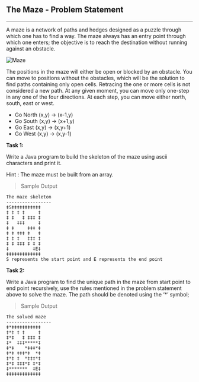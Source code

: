 ## The Maze - Problem Statement
________

A maze is a network of paths and hedges designed as a puzzle through which one has to find a way. The maze always has an entry point through which one enters; the objective is to reach the destination without running against an obstacle. 

![Maze](https://cdn2.scratch.mit.edu/get_image/project/137270208_1440x1080.png)

The positions in the maze will either be open or blocked by an obstacle. You can move to positions without the obstacles, which will be the solution to find paths containing only open cells. Retracing the one or more cells is not considered a new path. At any given moment, you can move only one-step in any one of the four directions.
At each step, you can move either north, south, east or west.
		 
- Go North (x,y) -> (x-1,y)
- Go South (x,y) -> (x+1,y)
- Go East  (x,y) -> (x,y+1)
- Go West  (x,y) -> (x,y-1)

**Task 1:**

Write a Java program to build the skeleton of the maze using ascii characters and print it. 

Hint : The maze must be built from an array.
> Sample Output

    The maze skeleton
    -----------------
    ‡S‡‡‡‡‡‡‡‡‡‡‡
    ‡ ‡ ‡ ‡     ‡
    ‡ ‡   ‡ ‡‡‡ ‡
    ‡   ‡‡‡     ‡
    ‡ ‡     ‡‡‡ ‡
    ‡ ‡ ‡‡‡ ‡   ‡
    ‡ ‡ ‡   ‡‡‡ ‡
    ‡ ‡ ‡‡‡ ‡ ‡ ‡
    ‡         ‡E‡
    ‡‡‡‡‡‡‡‡‡‡‡‡‡
    S represents the start point and E represents the end point
    
**Task 2:**

Write a Java program to find the unique path in the maze from start point to end point recursively, use the rules mentioned in the problem statement above to solve the maze. The path should be denoted using the ‘*’ symbol;

> Sample Output

    The solved maze 
    -----------------
    ‡*‡‡‡‡‡‡‡‡‡‡‡
    ‡*‡ ‡ ‡     ‡
    ‡*‡   ‡ ‡‡‡ ‡
    ‡*  ‡‡‡*****‡
    ‡*‡    *‡‡‡*‡
    ‡*‡ ‡‡‡*‡  *‡
    ‡*‡ ‡  *‡‡‡*‡
    ‡*‡ ‡‡‡*‡ ‡*‡
    ‡*******  ‡E‡
    ‡‡‡‡‡‡‡‡‡‡‡‡‡




